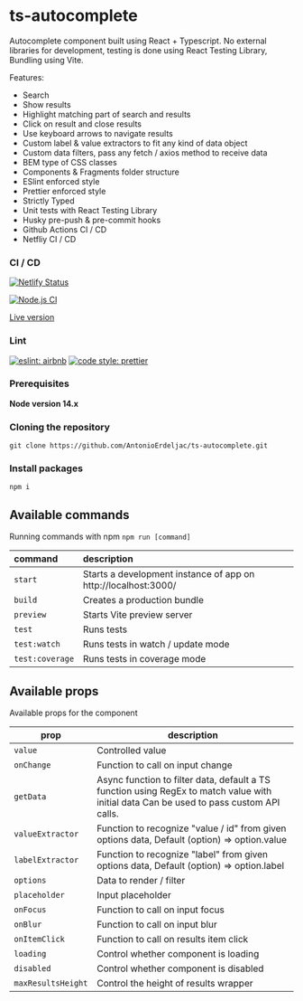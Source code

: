 # ts-autocomplete

Autocomplete component built using React + Typescript. No external libraries for development, testing is done using React Testing Library, Bundling using Vite.

Features:

- Search
- Show results
- Highlight matching part of search and results
- Click on result and close results
- Use keyboard arrows to navigate results
- Custom label & value extractors to fit any kind of data object
- Custom data filters, pass any fetch / axios method to receive data
- BEM type of CSS classes
- Components & Fragments folder structure
- ESlint enforced style
- Prettier enforced style
- Strictly Typed
- Unit tests with React Testing Library
- Husky pre-push & pre-commit hooks
- Github Actions CI / CD
- Netfliy CI / CD

### CI / CD

[![Netlify Status](https://api.netlify.com/api/v1/badges/110ec474-2f3c-4785-9ff8-156c29d5dfa2/deploy-status)](https://app.netlify.com/sites/splendorous-baklava-4774d0/deploys)

[![Node.js CI](https://github.com/AntonioErdeljac/ts-autocomplete/actions/workflows/node.js.yml/badge.svg)](https://github.com/AntonioErdeljac/ts-autocomplete/actions/workflows/node.js.yml)

[Live version](https://splendorous-baklava-4774d0.netlify.app/)

### Lint

[![eslint: airbnb](https://img.shields.io/badge/Eslint-Airbnb-red?logo=airbnb&style=flat)](https://github.com/airbnb/javascript)
[![code style: prettier](https://img.shields.io/badge/Code%20Style-Prettier-red?logo=prettier&style=flat)](https://github.com/prettier/prettier)

### Prerequisites

**Node version 14.x**

### Cloning the repository

```shell
git clone https://github.com/AntonioErdeljac/ts-autocomplete.git
```

### Install packages

```shell
npm i
```

## Available commands

Running commands with npm `npm run [command]`

| command         | description                                                    |
| :-------------- | :------------------------------------------------------------- |
| `start`         | Starts a development instance of app on http://localhost:3000/ |
| `build`         | Creates a production bundle                                    |
| `preview`       | Starts Vite preview server                                     |
| `test`          | Runs tests                                                     |
| `test:watch`    | Runs tests in watch / update mode                              |
| `test:coverage` | Runs tests in coverage mode                                    |

## Available props

Available props for the component

| prop               | description                                                                                                                             |
| ------------------ | --------------------------------------------------------------------------------------------------------------------------------------- |
| `value`            | Controlled value                                                                                                                        |
| `onChange`         | Function to call on input change                                                                                                        |
| `getData`          | Async function to filter data, default a TS function using RegEx to match value with initial data Can be used to pass custom API calls. |
| `valueExtractor`   | Function to recognize "value / id" from given options data, Default (option) => option.value                                            |
| `labelExtractor`   | Function to recognize "label" from given options data, Default (option) => option.label                                                 |
| `options`          | Data to render / filter                                                                                                                 |
| `placeholder`      | Input placeholder                                                                                                                       |
| `onFocus`          | Function to call on input focus                                                                                                         |
| `onBlur`           | Function to call on input blur                                                                                                          |
| `onItemClick`      | Function to call on results item click                                                                                                  |
| `loading`          | Control whether component is loading                                                                                                    |
| `disabled`         | Control whether component is disabled                                                                                                   |
| `maxResultsHeight` | Control the height of results wrapper                                                                                                   |
